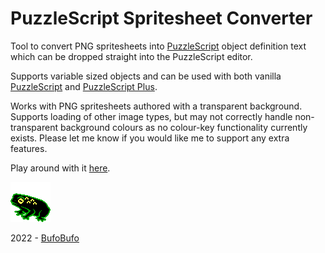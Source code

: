 # PuzzleScript Spritesheet Converter

Tool to convert PNG spritesheets into [PuzzleScript](https://www.puzzlescript.net/) object definition text which can be dropped straight into the PuzzleScript editor.

Supports variable sized objects and can be used with both vanilla [PuzzleScript](https://www.puzzlescript.net/) and [PuzzleScript Plus](https://auroriax.github.io/PuzzleScript/editor.html).

Works with PNG spritesheets authored with a transparent background.
Supports loading of other image types, but may not correctly handle non-transparent background colours as no colour-key functionality currently exists.
Please let me know if you would like me to support any extra features.

Play around with it [here](https://bufobufogames.github.io/PSSpritesheetConverter/).

[![BufoBufo Logo](docs/toad_logo_cga_small.png)](https://bufobufogames.itch.io/)

2022 - [BufoBufo](https://bufobufogames.itch.io/)